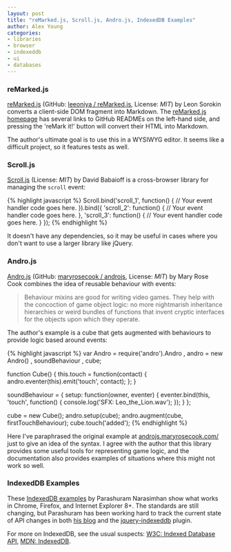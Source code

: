 ```yaml
---
layout: post
title: "reMarked.js, Scroll.js, Andro.js, IndexedDB Examples"
author: Alex Young
categories: 
- libraries
- browser
- indexeddb
- ui
- databases
---
```


### reMarked.js

[reMarked.js](http://leeoniya.github.com/reMarked.js/) (GitHub: [leeoniya / reMarked.js](https://github.com/leeoniya/reMarked.js), License: _MIT_) by Leon Sorokin converts a client-side DOM fragment into Markdown.  The [reMarked.js homepage](http://leeoniya.github.com/reMarked.js/) has several links to GitHub READMEs on the left-hand side, and pressing the 'reMark it!' button will convert their HTML into Markdown.

The author's ultimate goal is to use this in a WYSIWYG editor.  It seems like a difficult project, so it features tests as well.

### Scroll.js

[Scroll.js](https://github.com/dbabaioff/scroll.js) (License: _MIT_) by David Babaioff is a cross-browser library for managing the `scroll` event:

{% highlight javascript %}
Scroll.bind('scroll_1', function() {
    // Your event handler code goes here.
}).bind({
    'scroll_2': function() {
        // Your event handler code goes here.
    },
    'scroll_3': function() {
        // Your event handler code goes here.
    }
});
{% endhighlight %}

It doesn't have any dependencies, so it may be useful in cases where you don't want to use a larger library like jQuery.

### Andro.js

[Andro.js](http://androjs.maryrosecook.com/) (GitHub: [maryrosecook / androjs](https://github.com/maryrosecook/androjs), License: _MIT_) by Mary Rose Cook combines the idea of reusable behaviour with events:

> Behaviour mixins are good for writing video games. They help with the concoction of game object logic: no more nightmarish inheritance hierarchies or weird bundles of functions that invent cryptic interfaces for the objects upon which they operate.

The author's example is a cube that gets augmented with behaviours to provide logic based around events:

{% highlight javascript %}
var Andro = require('andro').Andro
  , andro = new Andro()
  , soundBehaviour
  , cube;

function Cube() {
  this.touch = function(contact) {
    andro.eventer(this).emit('touch', contact);
  };
}

soundBehaviour = {
  setup: function(owner, eventer) {
    eventer.bind(this, 'touch', function() {
      console.log('SFX: Leo_the_Lion.wav');
    });
  }
};

cube = new Cube();
andro.setup(cube);
andro.augment(cube, firstTouchBehaviour);
cube.touch('added');
{% endhighlight %}

Here I've paraphrased the original example at [androjs.maryrosecook.com/](http://androjs.maryrosecook.com/) just to give an idea of the syntax.  I agree with the author that this library provides some useful tools for representing game logic, and the documentation also provides examples of situations where this might not work so well.

### IndexedDB Examples

These [IndexedDB examples](http://nparashuram.com/IndexedDB/trialtool/index.html) by Parashuram Narasimhan show what works in Chrome, Firefox, and Internet Explorer 8+.  The standards are still changing, but Parashuram has been working hard to track the current state of API changes in both [his blog](http://blog.nparashuram.com/search/label/indexeddb) and the [jquery-indexeddb](https://github.com/axemclion/jquery-indexeddb) plugin.

For more on IndexedDB, see the usual suspects: [W3C: Indexed Database API](http://www.w3.org/TR/IndexedDB/), [MDN: IndexedDB](https://developer.mozilla.org/en/IndexedDB).
